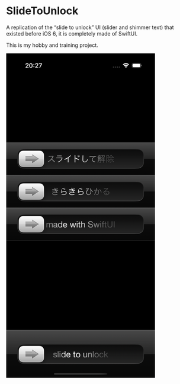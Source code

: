 # SlideToUnlock

A replication of the “slide to unlock” UI (slider and shimmer text) that existed before iOS 6, it is completely made of SwiftUI.

This is my hobby and training project.

<img src="./screenshot.png" width=402>